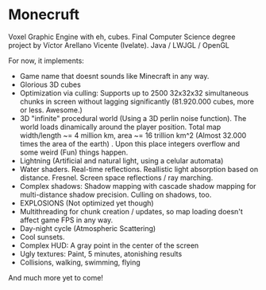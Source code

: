 # Monecruft

Voxel Graphic Engine with eh, cubes. Final Computer Science degree project by Víctor Arellano Vicente (Ivelate). Java / LWJGL / OpenGL

For now, it implements:

- Game name that doesnt sounds like Minecraft in any way.
- Glorious 3D cubes
- Optimization via culling: Supports up to 2500 32x32x32 simultaneous chunks in screen without lagging significantly (81.920.000  cubes, more or less. Awesome.)
- 3D "infinite" procedural world (Using a 3D perlin noise function). The world loads dinamically around the player position. Total map width/length ~= 4 million km, area ~= 16 trillion km^2 (Almost 32.000 times the area of the earth) . Upon this place integers overflow and some weird (Fun) things happen.
- Lightning (Artificial and natural light, using a celular automata)
- Water shaders. Real-time reflections. Reallistic light absorption based on distance. Fresnel. Screen space reflections / ray marching.
- Complex shadows: Shadow mapping with cascade shadow mapping for multi-distance shadow precision. Culling on shadows, too.
- EXPLOSIONS (Not optimized yet though)
- Multithreading for chunk creation / updates, so map loading doesn't affect game FPS in any way.
- Day-night cycle (Atmospheric Scattering)
- Cool sunsets.
- Complex HUD: A gray point in the center of the screen
- Ugly textures: Paint, 5 minutes, atonishing results
- Collisions, walking, swimming, flying

And much more yet to come!
